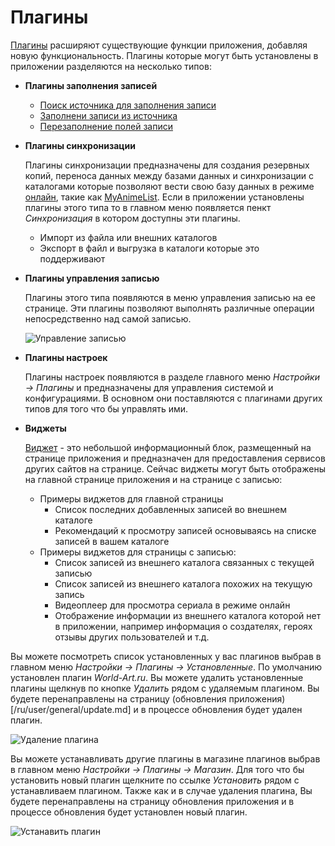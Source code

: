 # Плагины

[Плагины](http://ru.wikipedia.org/wiki/Плагин) расширяют существующие функции приложения, добавляя новую
функциональность. Плагины которые могут быть установлены в приложении разделяются на несколько типов:

- **Плагины заполнения записей**
    - [Поиск источника для заполнения записи](/ru/user/item/add/search.md)
    - [Заполнени записи из источника](/ru/user/item/add/fill.md)
    - [Перезаполнение полей записи](/ru/user/item/refill.md)
- **Плагины синхронизации**

    Плагины синхронизации предназначены для создания резервных копий, переноса данных между базами данных и
    синхронизации с каталогами которые позволяют вести свою базу данных в режиме
    [онлайн](http://ru.wikipedia.org/wiki/Онлайн), такие как [MyAnimeList](http://myanimelist.net/). Если в приложении
    установлены плагины этого типа то в главном меню появляется пенкт *Синхронизация* в котором доступны эти плагины.

    - Импорт из файла или внешних каталогов
    - Экспорт в файл и выгрузка в каталоги которые это поддерживают
- **Плагины управления записью**

    Плагины этого типа появляются в меню управления записью на ее странице. Эти плагины позволяют выполнять различные
    операции непосредственно над самой записью.

    ![Управление записью](https://raw.github.com/anime-db/anime-db-docs/master/images/ru/item/menu.jpg)

- **Плагины настроек**

    Плагины настроек появляются в разделе главного меню *Настройки -> Плагины* и предназначены для управления системой
    и конфигурациями. В основном они поставляются с плагинами других типов для того что бы управлять ими.

- **Виджеты**

    [Виджет](http://ru.wikipedia.org/wiki/Элемент_интерфейса) - это небольшой информационный блок, размещенный на
    странице приложения и предназначен для предоставления сервисов других сайтов на странице. Сейчас виджеты могут быть
    отображены на главной странице приложения и на странице с записью:

    - Примеры виджетов для главной страницы
        - Список последних добавленных записей во внешнем каталоге
        - Рекомендаций к просмотру записей основываясь на списке записей в вашем каталоге
    - Примеры виджетов для страницы с записью:
        - Список записей из внешнего каталога связанных с текущей записью
        - Список записей из внешнего каталога похожих на текущую запись
        - Видеоплеер для просмотра сериала в режиме онлайн
        - Отображение информации из внешнего каталога которой нет в приложении, например информация о создателях, героях
        отзывы других пользователей и т.д.

Вы можете посмотреть список установленных у вас плагинов выбрав в главном меню *Настройки -> Плагины -> Установленные*.
По умолчанию установлен плагин *World-Art.ru*. Вы можете удалить установленные плагины щелкнув по кнопке *Удалить*
рядом с удаляемым плагином. Вы будете перенаправлены на страницу (обновления приложения)[/ru/user/general/update.md] и
в процессе обновления будет удален плагин.

![Удаление плагина](https://raw.github.com/anime-db/anime-db-docs/master/images/ru/general/plugin_delete.jpg)

Вы можете устанавливать другие плагины в магазине плагинов выбрав в главном меню *Настройки -> Плагины -> Магазин*.
Для того что бы установить новый плагин щелкните по ссылке *Установить* рядом с устанавливаем плагином. Также как и в
случае удаления плагина, Вы будете перенаправлены на страницу обновления приложения и в процессе обновления будет
установлен новый плагин.

![Устанавить плагин](https://raw.github.com/anime-db/anime-db-docs/master/images/ru/general/plugin_install.jpg)